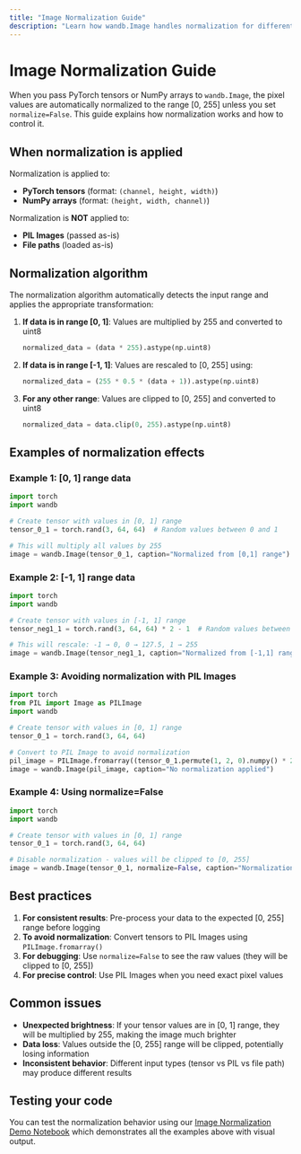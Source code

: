 ```yaml
---
title: "Image Normalization Guide"
description: "Learn how wandb.Image handles normalization for different input types and how to control this behavior"
---
```


# Image Normalization Guide

When you pass PyTorch tensors or NumPy arrays to `wandb.Image`, the pixel values are automatically normalized to the range [0, 255] unless you set `normalize=False`. This guide explains how normalization works and how to control it.

## When normalization is applied

Normalization is applied to:
- **PyTorch tensors** (format: `(channel, height, width)`)
- **NumPy arrays** (format: `(height, width, channel)`)

Normalization is **NOT** applied to:
- **PIL Images** (passed as-is)
- **File paths** (loaded as-is)

## Normalization algorithm

The normalization algorithm automatically detects the input range and applies the appropriate transformation:

1. **If data is in range [0, 1]**: Values are multiplied by 255 and converted to uint8
   ```python
   normalized_data = (data * 255).astype(np.uint8)
   ```

2. **If data is in range [-1, 1]**: Values are rescaled to [0, 255] using:
   ```python
   normalized_data = (255 * 0.5 * (data + 1)).astype(np.uint8)
   ```

3. **For any other range**: Values are clipped to [0, 255] and converted to uint8
   ```python
   normalized_data = data.clip(0, 255).astype(np.uint8)
   ```

## Examples of normalization effects

### Example 1: [0, 1] range data

```python
import torch
import wandb

# Create tensor with values in [0, 1] range
tensor_0_1 = torch.rand(3, 64, 64)  # Random values between 0 and 1

# This will multiply all values by 255
image = wandb.Image(tensor_0_1, caption="Normalized from [0,1] range")
```

### Example 2: [-1, 1] range data

```python
import torch
import wandb

# Create tensor with values in [-1, 1] range
tensor_neg1_1 = torch.rand(3, 64, 64) * 2 - 1  # Random values between -1 and 1

# This will rescale: -1 → 0, 0 → 127.5, 1 → 255
image = wandb.Image(tensor_neg1_1, caption="Normalized from [-1,1] range")
```

### Example 3: Avoiding normalization with PIL Images

```python
import torch
from PIL import Image as PILImage
import wandb

# Create tensor with values in [0, 1] range
tensor_0_1 = torch.rand(3, 64, 64)

# Convert to PIL Image to avoid normalization
pil_image = PILImage.fromarray((tensor_0_1.permute(1, 2, 0).numpy() * 255).astype('uint8'))
image = wandb.Image(pil_image, caption="No normalization applied")
```

### Example 4: Using normalize=False

```python
import torch
import wandb

# Create tensor with values in [0, 1] range
tensor_0_1 = torch.rand(3, 64, 64)

# Disable normalization - values will be clipped to [0, 255]
image = wandb.Image(tensor_0_1, normalize=False, caption="Normalization disabled")
```

## Best practices

1. **For consistent results**: Pre-process your data to the expected [0, 255] range before logging
2. **To avoid normalization**: Convert tensors to PIL Images using `PILImage.fromarray()`
3. **For debugging**: Use `normalize=False` to see the raw values (they will be clipped to [0, 255])
4. **For precise control**: Use PIL Images when you need exact pixel values

## Common issues

- **Unexpected brightness**: If your tensor values are in [0, 1] range, they will be multiplied by 255, making the image much brighter
- **Data loss**: Values outside the [0, 255] range will be clipped, potentially losing information
- **Inconsistent behavior**: Different input types (tensor vs PIL vs file path) may produce different results

## Testing your code

You can test the normalization behavior using our [Image Normalization Demo Notebook](https://github.com/wandb/wandb/blob/main/wandb_image_normalization_demo.ipynb) which demonstrates all the examples above with visual output. 